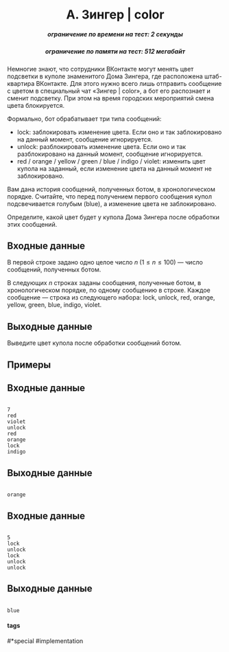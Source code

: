 <h1 style='text-align: center;'> A. Зингер | color</h1>

<h5 style='text-align: center;'>ограничение по времени на тест: 2 секунды</h5>
<h5 style='text-align: center;'>ограничение по памяти на тест: 512 мегабайт</h5>

Немногие знают, что сотрудники ВКонтакте могут менять цвет подсветки в куполе знаменитого Дома Зингера, где расположена штаб-квартира ВКонтакте. Для этого нужно всего лишь отправить сообщение с цветом в специальный чат «Зингер | color», а бот его распознает и сменит подсветку. При этом на время городских мероприятий смена цвета блокируется.

Формально, бот обрабатывает три типа сообщений: 

* lock: заблокировать изменение цвета. Если оно и так заблокировано на данный момент, сообщение игнорируется.
* unlock: разблокировать изменение цвета. Если оно и так разблокировано на данный момент, сообщение игнорируется.
* red / orange / yellow / green / blue / indigo / violet: изменить цвет купола на заданный, если изменение цвета на данный момент не заблокировано.

Вам дана история сообщений, полученных ботом, в хронологическом порядке. Считайте, что перед получением первого сообщения купол подсвечивается голубым (blue), а изменение цвета не заблокировано.

Определите, какой цвет будет у купола Дома Зингера после обработки этих сообщений.

## Входные данные

В первой строке задано одно целое число $n$ ($1 \le n \le 100$) — число сообщений, полученных ботом.

В следующих $n$ строках заданы сообщения, полученные ботом, в хронологическом порядке, по одному сообщению в строке. Каждое сообщение — строка из следующего набора: lock, unlock, red, orange, yellow, green, blue, indigo, violet.

## Выходные данные

Выведите цвет купола после обработки сообщений ботом.

## Примеры

## Входные данные


```

7
red
violet
unlock
red
orange
lock
indigo

```
## Выходные данные


```

orange

```
## Входные данные


```

5
lock
unlock
lock
unlock
unlock

```
## Выходные данные


```

blue

```


#### tags 

#*special #implementation 